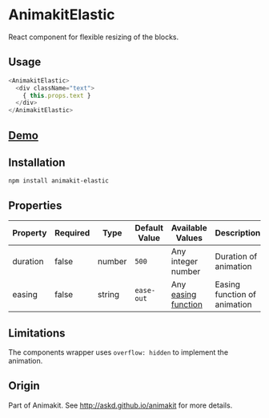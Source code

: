# AnimakitElastic
React component for flexible resizing of the blocks.

## Usage

```javascript
<AnimakitElastic>
  <div className="text">
    { this.props.text }
  </div>
</AnimakitElastic>
```

## [Demo](http://askd.github.io/animakit/#/elastic)

## Installation

```
npm install animakit-elastic
```

## Properties

| Property | Required | Type | Default Value  | Available Values  | Description |
| ----- | ----- | ----- | ----- | ----- | ----- |
| duration | false | number | `500` | Any integer number | Duration of animation |
| easing | false | string | `ease-out` | Any [easing function](http://easings.net/) | Easing function of animation |

## Limitations

The components wrapper uses `overflow: hidden` to implement the animation.

## Origin

Part of Animakit.
See http://askd.github.io/animakit for more details.
